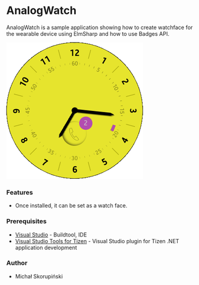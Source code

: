 # AnalogWatch
AnalogWatch is a sample application showing how to create watchface for the wearable device using ElmSharp and how to use Badges API.

![AnalogWatch](./Screenshots/Screenshot1.png)

### Features
* Once installed, it can be set as a watch face.

### Prerequisites

* [Visual Studio](https://www.visualstudio.com/) - Buildtool, IDE
* [Visual Studio Tools for Tizen](https://docs.tizen.org/application/vstools/install) - Visual Studio plugin for Tizen .NET application development

### Author
* Michał Skorupiński

